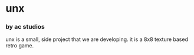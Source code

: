# unx
### by ac studios
unx is a small, side project that we are developing. it is a 8x8 texture based retro game.
